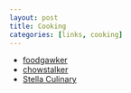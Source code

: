 ```yaml
---
layout: post
title: Cooking
categories: [links, cooking]
---
```


- [foodgawker](http://foodgawker.com/)
- [chowstalker](http://www.chowstalker.com/)
- [Stella Culinary](http://www.stellaculinary.com/)

